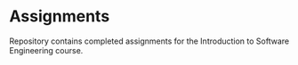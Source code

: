 # Assignments

Repository contains completed assignments for the Introduction to Software Engineering course.
